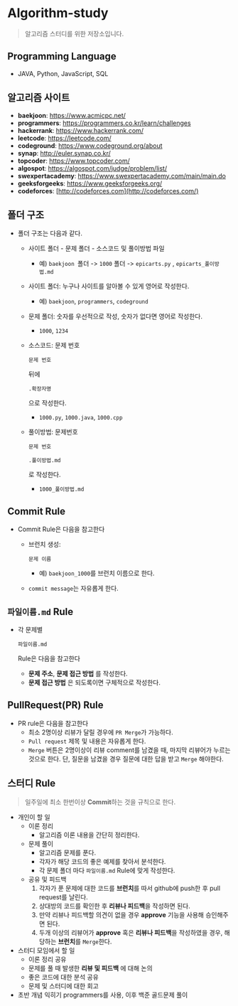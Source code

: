 # Algorithm-study

> 알고리즘 스터디를 위한 저장소입니다.

## Programming Language

- JAVA, Python, JavaScript, SQL

## 알고리즘 사이트

- **baekjoon**: https://www.acmicpc.net/
- **programmers**: https://programmers.co.kr/learn/challenges
- **hackerrank**: https://www.hackerrank.com/
- **leetcode**: https://leetcode.com/
- **codeground**: https://www.codeground.org/about
- **synap**: http://euler.synap.co.kr/
- **topcoder**: https://www.topcoder.com/
- **algospot**: https://algospot.com/judge/problem/list/
- **swexpertacademy**: https://www.swexpertacademy.com/main/main.do
- **geeksforgeeks**: https://www.geeksforgeeks.org/
- **codeforces**: [http://codeforces.com](http://codeforces.com/)

## 폴더 구조

- 폴더 구조는 다음과 같다.

  - 사이트 폴더 - 문제 폴더 - 소스코드 및 풀이방법 파일

    - 예) `baekjoon `폴더 -> `1000` 폴더 -> `epicarts.py` , `epicarts_풀이방법.md`

  - 사이트 폴더: 누구나 사이트를 알아볼 수 있게 영어로 작성한다.

    - 예) `baekjoon`, `programmers`, `codeground`

  - 문제 폴더: 숫자를 우선적으로 작성, 숫자가 없다면 영어로 작성한다.

    - `1000`, `1234`

  - 소스코드: 문제 번호

     

    ```
    문제 번호
    ```

    뒤에

     

    ```
    .확장자명
    ```

    으로 작성한다.

    - `1000.py`, `1000.java`, `1000.cpp`

  - 풀이방법: 문제번호

     

    ```
    문제 번호
    ```

     

    ```
    .풀이방법.md
    ```

     

    로 작성한다.

    - `1000_풀이방법.md`

## Commit Rule

- Commit Rule은 다음을 참고한다

  - 브런치 생성:

     

    ```
    문제 이름
    ```

    - 예) `baekjoon_1000`를 브런치 이름으로 한다.

  - `commit message`는 자유롭게 한다.

## `파일이름.md` Rule

- 각 문제별

   

  ```
  파일이름.md
  ```

   

  Rule은 다음을 참고한다

  - **문제 주소**, **문제 접근 방법** 를 작성한다.
  - **문제 접근 방법** 은 되도록이면 구체적으로 작성한다.

## PullRequest(PR) Rule

- PR rule은 다음을 참고한다
  - 최소 2명이상 리뷰가 달릴 경우에 `PR Merge`가 가능하다.
  - `Pull request` 제목 및 내용은 자유롭게 한다.
  - `Merge` 버튼은 2명이상이 리뷰 comment를 남겼을 때, 마지막 리뷰어가 누르는 것으로 한다. 단, 질문을 남겼을 경우 질문에 대한 답을 받고 `Merge` 해야한다.

## 스터디 Rule

> 일주일에 최소 한번이상 **Commit**하는 것을 규칙으로 한다.

- 개인이 할 일
  - 이론 정리
    - 알고리즘 이론 내용을 간단히 정리한다.
  - 문제 풀이
    - 알고리즘 문제를 푼다.
    - 각자가 해당 코드의 좋은 예제를 찾아서 분석한다.
    - 각 문제 폴더 마다 `파일이름.md` Rule에 맞게 작성한다.
  - 공유 및 피드백
    1. 각자가 푼 문제에 대한 코드를 **브런치**를 따서 github에 push한 후 pull request를 날린다.
    2. 상대방의 코드를 확인한 후 **리뷰나 피드백**을 작성하면 된다.
    3. 만약 리뷰나 피드백할 의견이 없을 경우 **approve** 기능을 사용해 승인해주면 된다.
    4. 두개 이상의 리뷰어가 **approve** 혹은 **리뷰나 피드백**을 작성하였을 경우, 해당하는 **브런치**를 `Merge`한다.
- 스터디 모임에서 할 일
  - 이론 정리 공유
  - 문제를 풀 때 발생한 **리뷰 및 피드백** 에 대해 논의
  - 좋은 코드에 대한 분석 공유
  - 문제 및 스터디에 대한 회고
- 초반 개념 익히기 programmers를 사용, 이후 백준 골드문제 풀이
